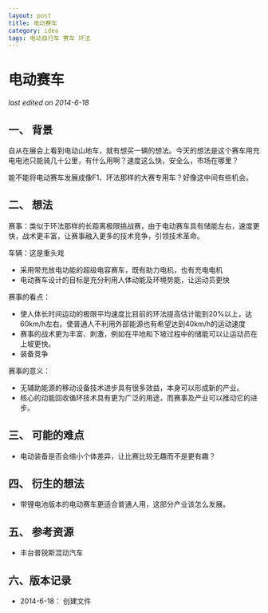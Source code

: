```yaml
---
layout: post
title: 电动赛车
category: idea
tags: 电动自行车 赛车 环法
---
```


电动赛车
===============
_last edited on 2014-6-18_

一、 背景
---------------

自从在展会上看到电动山地车，就有想买一辆的想法。今天的想法是这个赛车用充电电池只能骑几十公里，有什么用啊？速度这么快，安全么，市场在哪里？

能不能将电动赛车发展成像F1、环法那样的大赛专用车？好像这中间有些机会。

二、 想法
---------------

赛事：类似于环法那样的长距离极限挑战赛，由于电动赛车具有储能左右，速度更快，战术更丰富，让赛事融入更多的技术竞争，引领技术革命。

车辆：这是重头戏

- 采用带充放电功能的超级电容赛车，既有助力电机，也有充电电机
- 电动赛车设计的目标是充分利用人体动能及环境势能，让运动员更快

赛事的看点：

- 使人体长时间运动的极限平均速度比目前的环法提高估计能到20%以上，达60km/h左右。使普通人不利用外部能源也有希望达到40km/h的运动速度
- 赛事的战术更为丰富、刺激，例如在平地和下坡过程中的储能可以让运动员在上坡更快。
- 装备竞争

赛事的意义：

- 无辅助能源的移动设备技术进步具有很多效益，本身可以形成新的产业。
- 核心的动能回收循环技术具有更为广泛的用途，而赛事及产业可以推动它的进步。

三、 可能的难点
---------------

- 电动装备是否会缩小个体差异，让比赛比较无趣而不是更有趣？

四、 衍生的想法
---------------

- 带锂电池版本的电动赛车更适合普通人用，这部分产业该怎么发展。

五、 参考资源
---------------
- 丰台普锐斯混动汽车


六、版本记录
---------------

- 2014-6-18： 创建文件
